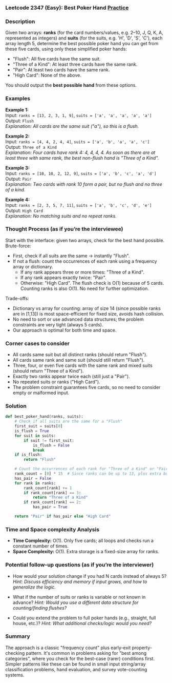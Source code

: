 ### Leetcode 2347 (Easy): Best Poker Hand [Practice](https://leetcode.com/problems/best-poker-hand)

### Description  
Given two arrays: **ranks** (for the card numbers/values, e.g. 2–10, J, Q, K, A, represented as integers) and **suits** (for the suits, e.g. 'H', 'D', 'S', 'C'), each array length 5, determine the best possible poker hand you can get from these five cards, using only these simplified poker hands:
- "Flush": All five cards have the same suit.
- "Three of a Kind": At least three cards have the same rank.
- "Pair": At least two cards have the same rank.
- "High Card": None of the above.

You should output the **best possible hand** from these options.

### Examples  

**Example 1:**  
Input: `ranks = [13, 2, 3, 1, 9]`, `suits = ['a', 'a', 'a', 'a', 'a']`  
Output: `Flush`  
*Explanation: All cards are the same suit ("a"), so this is a flush.*

**Example 2:**  
Input: `ranks = [4, 4, 2, 4, 4]`, `suits = ['a', 'b', 'a', 'a', 'c']`  
Output: `Three of a Kind`  
*Explanation: Four cards have rank 4: 4, 4, 4, 4. As soon as there are at least three with same rank, the best non-flush hand is "Three of a Kind".*

**Example 3:**  
Input: `ranks = [10, 10, 2, 12, 9]`, `suits = ['a', 'b', 'c', 'a', 'd']`  
Output: `Pair`  
*Explanation: Two cards with rank 10 form a pair, but no flush and no three of a kind.*

**Example 4:**  
Input: `ranks = [2, 3, 5, 7, 11]`, `suits = ['a', 'b', 'c', 'd', 'e']`  
Output: `High Card`  
*Explanation: No matching suits and no repeat ranks.*

### Thought Process (as if you’re the interviewee)  

Start with the interface: given two arrays, check for the best hand possible.  
Brute-force:  
- First, check if all suits are the same → instantly "Flush".
- If not a flush: count the occurrences of each rank using a frequency array or dictionary.
  - If any rank appears three or more times: "Three of a Kind".
  - If any rank appears exactly twice: "Pair".
  - Otherwise: "High Card".
The flush check is O(1) because of 5 cards. Counting ranks is also O(1). No need for further optimization.

Trade-offs:  
- Dictionary vs array for counting: array of size 14 (since possible ranks are in [1,13]) is most space-efficient for fixed size, avoids hash collision.  
- No need to sort or use advanced data structures; the problem constraints are very tight (always 5 cards).  
- Our approach is optimal for both time and space.

### Corner cases to consider  
- All cards same suit but all distinct ranks (should return "Flush").
- All cards same rank and same suit (should still return "Flush").
- Three, four, or even five cards with the same rank and mixed suits (should return "Three of a Kind").
- Exactly two ranks appear twice each (still just a "Pair").
- No repeated suits or ranks ("High Card").
- The problem constraint guarantees five cards, so no need to consider empty or malformed input.

### Solution

```python
def best_poker_hand(ranks, suits):
    # Check if all suits are the same for a "Flush"
    first_suit = suits[0]
    is_flush = True
    for suit in suits:
        if suit != first_suit:
            is_flush = False
            break
    if is_flush:
        return "Flush"

    # Count the occurrences of each rank for "Three of a Kind" or "Pair"
    rank_count = [0] * 15  # Since ranks can be up to 13, plus extra buffer
    has_pair = False
    for rank in ranks:
        rank_count[rank] += 1
        if rank_count[rank] == 3:
            return "Three of a Kind"
        if rank_count[rank] == 2:
            has_pair = True

    return "Pair" if has_pair else "High Card"
```

### Time and Space complexity Analysis  

- **Time Complexity:** O(1). Only five cards; all loops and checks run a constant number of times.
- **Space Complexity:** O(1). Extra storage is a fixed-size array for ranks.

### Potential follow-up questions (as if you’re the interviewer)  

- How would your solution change if you had N cards instead of always 5?
  *Hint: Discuss efficiency and memory if input grows, and how to generalize the logic.*

- What if the number of suits or ranks is variable or not known in advance?
  *Hint: Would you use a different data structure for counting/finding flushes?*

- Could you extend the problem to full poker hands (e.g., straight, full house, etc.)?
  *Hint: What additional checks/logic would you need?*

### Summary
The approach is a classic "frequency count" plus early-exit property-checking pattern. It's common in problems asking for "best among categories", where you check for the best-case (rarer) conditions first. Simpler patterns like these can be found in small input string/array classification problems, hand evaluation, and survey vote-counting systems.